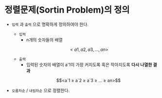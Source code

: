 # 정렬문제(Sortin Problem)의 정의

- `입력` 과 `출력` 으로 명확하게 정의하여야 한다.
    - `입력`
        - n개의 숫자들의 배열
        ```math
        <a1, a2, a3 , ... , an>
        ```
    - `출력`
        - 입력된 숫자의 배열이 a'1이 가장 커지도록 혹은 작아지도록 **다시 나열한 결과**
        ```math
        <a`1 ≥ a`2 ≥ a`3 ≥ ... ≥ an>
        ```

- `오름차순` / `내림차순` 으로 정렬한다.
